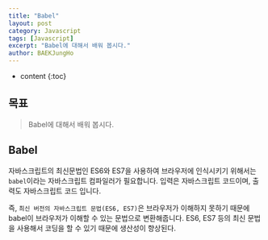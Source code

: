 ```yaml
---
title: "Babel"
layout: post
category: Javascript
tags: [Javascript]
excerpt: "Babel에 대해서 배워 봅시다."
author: BAEKJungHo
---
```


* content
{:toc}

## 목표

  > Babel에 대해서 배워 봅시다.

## Babel

  자바스크립트의 최신문법인 ES6와 ES7을 사용하여 브라우저에 인식시키기 위해서는 `babel`이라는 자바스크립트 컴파일러가 필요합니다.
  입력은 자바스크립트 코드이며, 출력도 자바스크립트 코드 입니다.

  즉, `최신 버전의 자바스크립트 문법(ES6, ES7)`은 브라우저가 이해하지 못하기 때문에 babel이 브라우저가 이해할 수 있는 문법으로 변환해줍니다. ES6, ES7 등의 최신 문법을 사용해서 코딩을 할 수 있기 때문에 생산성이 향상된다.
